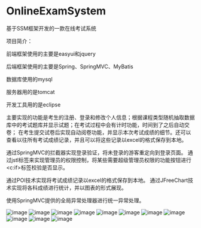 # OnlineExamSystem
基于SSM框架开发的一款在线考试系统




项目简介：

前端框架使用的主要是easyui和jquery

后端框架使用的主要是Spring、SpringMVC、MyBatis

数据库使用的mysql

服务器用的是tomcat

开发工具用的是eclipse

主要实现的功能是考生的注册、登录和修改个人信息；根据课程类型随机抽取数据库中的考试题库并显示试题；在考试过程中会有计时功能，时间到了之后自动交卷；
在考生提交试卷后实现自动阅卷功能，并显示本次考试成绩的细节。还可以查看以往所有考试成绩记录，并且可以将这些记录以excel的格式保存到本地。

通过SpringMVC的拦截器实现登录验证，将未登录的游客重定向到登录页面。
通过jstl标签来实现管理员的权限控制，将某些需要超级管理员权限的功能按钮进行<c:if>标签校验是否显示。

通过POI技术实现将考试成绩记录以excel的格式保存到本地。
通过JFreeChart技术实现将各科成绩进行统计，并以图表的形式展现。

使用SpringMVC提供的全局异常处理器进行统一异常处理。



![image](https://github.com/286229825/OnlineExamSystem/blob/master/WebContent/readmePic/01.jpg)
![image](https://github.com/286229825/OnlineExamSystem/blob/master/WebContent/readmePic/02.jpg)
![image](https://github.com/286229825/OnlineExamSystem/blob/master/WebContent/readmePic/03.jpg)
![image](https://github.com/286229825/OnlineExamSystem/blob/master/WebContent/readmePic/04.jpg)
![image](https://github.com/286229825/OnlineExamSystem/blob/master/WebContent/readmePic/05.jpg)
![image](https://github.com/286229825/OnlineExamSystem/blob/master/WebContent/readmePic/06.jpg)
![image](https://github.com/286229825/OnlineExamSystem/blob/master/WebContent/readmePic/11.jpg)
![image](https://github.com/286229825/OnlineExamSystem/blob/master/WebContent/readmePic/12.jpg)
![image](https://github.com/286229825/OnlineExamSystem/blob/master/WebContent/readmePic/13.jpg)
![image](https://github.com/286229825/OnlineExamSystem/blob/master/WebContent/readmePic/14.jpg)
![image](https://github.com/286229825/OnlineExamSystem/blob/master/WebContent/readmePic/15.jpg)
